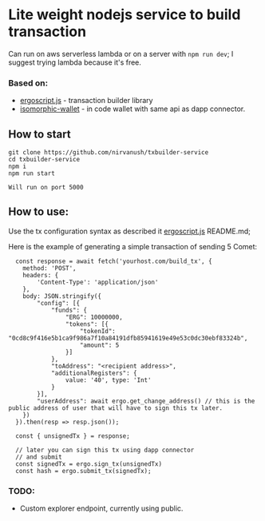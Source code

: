 # Lite weight nodejs service to build transaction

Can run on aws serverless lambda or on a server with `npm run dev`;
I suggest trying lambda because it's free.

### Based on: 
- [ergoscript.js](https://github.com/nirvanush/ergoscript) - transaction builder library
- [isomorphic-wallet](https://github.com/nirvanush/isomorphic-wallet) - in code wallet with same api as dapp connector.


## How to start
```
git clone https://github.com/nirvanush/txbuilder-service
cd txbuilder-service
npm i 
npm run start

Will run on port 5000
```

## How to use:
Use the tx configuration syntax as described it [ergoscript.js](https://github.com/nirvanush/ergoscript) README.md;

Here is the example of generating a simple transaction of sending 5 Comet:
```
  const response = await fetch('yourhost.com/build_tx', {
    method: 'POST',
    headers: {
        'Content-Type': 'application/json'
    },
    body: JSON.stringify({
        "config": [{
            "funds": {
                "ERG": 10000000,
                "tokens": [{
                    "tokenId": "0cd8c9f416e5b1ca9f986a7f10a84191dfb85941619e49e53c0dc30ebf83324b",
                    "amount": 5
                }]
            },
            "toAddress": "<recipient address>",
            "additionalRegisters": {
                value: '40', type: 'Int'
            }
        }],
        "userAddress": await ergo.get_change_address() // this is the public address of user that will have to sign this tx later.
    })
  }).then(resp => resp.json());

  const { unsignedTx } = response;

  // later you can sign this tx using dapp connector
  // and submit
  const signedTx = ergo.sign_tx(unsignedTx)
  const hash = ergo.submit_tx(signedTx);
```

### TODO:
- Custom explorer endpoint, currently using public.

